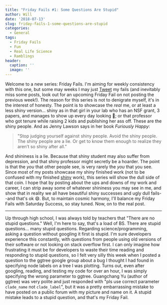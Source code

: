 ```yaml
---
title: "Friday Fails #1: Some Questions Are Stupid"
author: Will
date: '2018-07-13'
slug: friday-fails-1-some-questions-are-stupid
categories:
  - General
tags:
  - Friday Fails
  - Fun
  - Real Life Science
  - Ramblings
header:
  caption: ''
  image: ''
---
```


Welcome to a new series: Friday Fails. I'm aiming for weekly consistency with this one, but some may weeks I may just <a href="https://twitter.com/W_R_Chase" target="_blank">Tweet</a> my fails (and inevitably miss some posts, look out for an upcoming Friday Fail on not posting the previous week!). The reason for this series is not to denigrate myself, it's in the interest of honesty. The point is to showcase the *real* me, or at least a less shiny version... shiny as in that girl in your lab who has an NSF grant, 3 papers, and manages to show up every day looking :100:; or that professor who got tenure while raising 2 kids and publishing her ass off. These are the shiny people. And as Jenny Lawson says in her book *Furiously Happy*: 

>"Stop judging yourself against shiny people. Avoid the shiny people. The shiny people are a lie. Or get to know them enough to realize they aren’t so shiny after all." 

And shininess is a lie. Because that shiny student may also suffer from depression, and that shiny professor might secretly be a hoarder. The point is that the *you* that other people see, is very rarely the *you* that you see. Since most of my posts showcase my shiny finished work (not to be confused with my finished <a href="https://shiny.rstudio.com/" target="_blank">shiny</a> work), this series will show the dull side of that coin. I hope that by posting about the ups and downs of my work and career, I can strip away some of whatever shininess you may see in me, and show that in reality we all have beautiful shiny successes and ugly dull fails--and that's ok :smile:. But, to maintain cosmic harmony, I'll balance my Friday Fails with Saturday Success, so stay tuned. Now, on to the real post.

***

Up through high school, I was always told by teachers that "There are no stupid questions." Well, I'm here to say, that's a load of BS. There are stupid questions... many stupid questions. Regarding science/programming, asking a question without googling it first is stupid. I'm sure developers experience this constantly, with questions from people using old versions of their software or not looking on stack overflow first. I can only imagine how frustrating it must be for developers to waste their time reading and responding to stupid questions, so I felt very silly this week when I posted a question to the ggtree google group about a bug I thought I had found in specifying node labels on a tree I was plotting. Turns out, even after googling, reading, and testing my code for over an hour, I was simply specifying the wrong parameter to ggtree. Guangchang Yu (author of ggtree) was very polite and just responded with "pls use correct parameter `clade_name` not `clade_label`", but it was a pretty embarrassing mistake to have posted on a public forum with my picture and name on it. A stupid mistake leads to a stupid question, and that's my Friday Fail.
 
